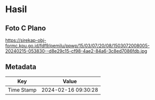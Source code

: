 # Hasil

## Foto C Plano

https://sirekap-obj-formc.kpu.go.id/fdf9/pemilu/ppwp/15/03/07/20/08/1503072008005-20240215-053830--d8e29c15-cf98-4ae2-84a6-3c8ed7086fdb.jpg


## Metadata

| Key        | Value               |
| ---------- | ------------------- |
| Time Stamp | 2024-02-16 09:30:28 |



